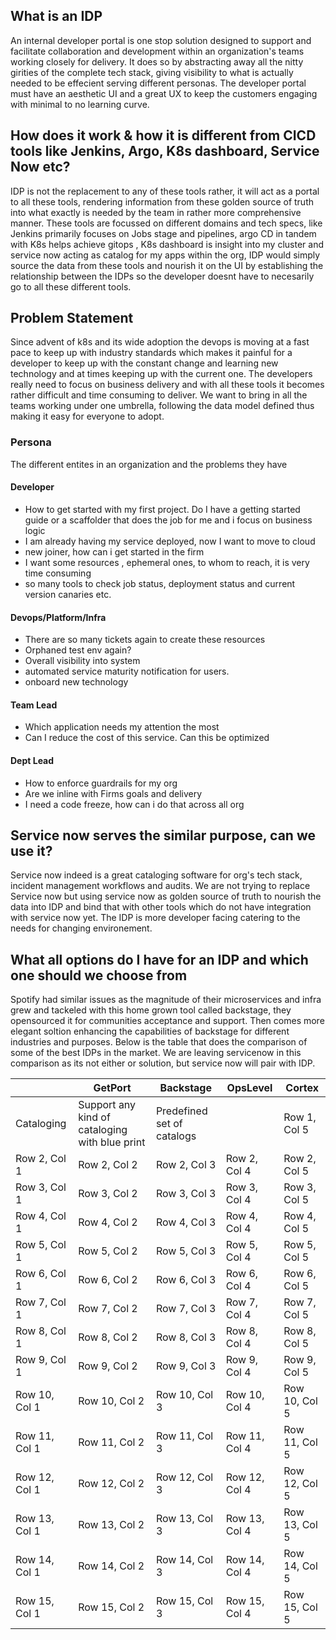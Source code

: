 ## What is an IDP
An internal developer portal is one stop solution designed to support and facilitate collaboration and development within an organization's teams working closely for delivery. It does so by abstracting away all
the nitty girities of the complete tech stack, giving visibility to what is actually needed to be effecient serving different personas. The developer portal must have an aesthetic UI and a great UX to keep the
customers engaging with minimal to no learning curve.

## How does it work & how it is different from CICD tools like Jenkins, Argo, K8s dashboard, Service Now etc?
IDP is not the replacement to any of these tools rather, it will act as a portal to all these tools, rendering information from these golden source of truth into what exactly is needed by the team in
rather more comprehensive manner. These tools are focussed on different domains and tech specs, like Jenkins primarily focuses on Jobs stage and pipelines, argo CD in tandem with K8s helps achieve gitops , 
K8s dashboard is insight into my cluster and service now acting as catalog for my apps within the org, IDP would simply source the data from these tools and nourish it on the UI by establishing the relationship
between the IDPs so the developer doesnt have to necesarily go to all these different tools.

## Problem Statement
Since advent of k8s and its wide adoption the devops is moving at a fast pace to keep up with industry standards which makes it painful for a developer to keep up with the constant change and learning
new technology and at times keeping up with the current one. The developers really need to focus on business delivery and with all these tools it becomes rather difficult and time consuming to deliver.
We want to bring in all the teams working under one umbrella, following the data model defined thus making it easy for everyone to adopt.

### Persona
The different entites in an organization and the problems they have

#### Developer
* How to get started with my first project. Do I have a getting started guide or a scaffolder that does the job for me and i focus on business logic
* I am already having my service deployed, now I want to move to cloud
* new joiner, how can i get started in the firm
* I want some resources , ephemeral ones, to whom to reach, it is very time consuming
* so many tools to check job status, deployment status and current version canaries etc.


#### Devops/Platform/Infra
* There are so many tickets again to create these resources
* Orphaned test env again?
* Overall visibility into system
* automated service maturity notification for users.
* onboard new technology

#### Team Lead
* Which application needs my attention the most
* Can I reduce the cost of this service. Can this be optimized

#### Dept Lead
* How to enforce guardrails for my org
* Are we inline with Firms goals and delivery
* I need a code freeze, how can i do that across all org

## Service now serves the similar purpose, can we use it?
Service now indeed is a great cataloging software for org's tech stack, incident management workflows and audits. We are not trying to replace Service now but using service now as golden source of truth
to nourish the data into IDP and bind that with other tools which do not have integration with service now yet. The IDP is more developer facing catering to the needs for changing environement.


## What all options do I have for an IDP and which one should we choose from
Spotify had similar issues as the magnitude of their microservices and infra grew and tackeled with this home grown tool called backstage, they opensourced it for communities acceptance and support. Then comes more
elegant soltion enhancing the capabilities of backstage for different industries and purposes. Below is the table that does the comparison of some of the best IDPs in the market.
We are leaving servicenow in this comparison as its not either or solution, but service now will pair with IDP. 

|          | GetPort | Backstage | OpsLevel | Cortex |
| -------- | -------- | -------- | -------- | -------- |
| Cataloging | Support any kind of cataloging with blue print | Predefined set of catalogs | | Row 1, Col 5 |
| Row 2, Col 1 | Row 2, Col 2 | Row 2, Col 3 | Row 2, Col 4 | Row 2, Col 5 |
| Row 3, Col 1 | Row 3, Col 2 | Row 3, Col 3 | Row 3, Col 4 | Row 3, Col 5 |
| Row 4, Col 1 | Row 4, Col 2 | Row 4, Col 3 | Row 4, Col 4 | Row 4, Col 5 |
| Row 5, Col 1 | Row 5, Col 2 | Row 5, Col 3 | Row 5, Col 4 | Row 5, Col 5 |
| Row 6, Col 1 | Row 6, Col 2 | Row 6, Col 3 | Row 6, Col 4 | Row 6, Col 5 |
| Row 7, Col 1 | Row 7, Col 2 | Row 7, Col 3 | Row 7, Col 4 | Row 7, Col 5 |
| Row 8, Col 1 | Row 8, Col 2 | Row 8, Col 3 | Row 8, Col 4 | Row 8, Col 5 |
| Row 9, Col 1 | Row 9, Col 2 | Row 9, Col 3 | Row 9, Col 4 | Row 9, Col 5 |
| Row 10, Col 1 | Row 10, Col 2 | Row 10, Col 3 | Row 10, Col 4 | Row 10, Col 5 |
| Row 11, Col 1 | Row 11, Col 2 | Row 11, Col 3 | Row 11, Col 4 | Row 11, Col 5 |
| Row 12, Col 1 | Row 12, Col 2 | Row 12, Col 3 | Row 12, Col 4 | Row 12, Col 5 |
| Row 13, Col 1 | Row 13, Col 2 | Row 13, Col 3 | Row 13, Col 4 | Row 13, Col 5 |
| Row 14, Col 1 | Row 14, Col 2 | Row 14, Col 3 | Row 14, Col 4 | Row 14, Col 5 |
| Row 15, Col 1 | Row 15, Col 2 | Row 15, Col 3 | Row 15, Col 4 | Row 15, Col 5 |



